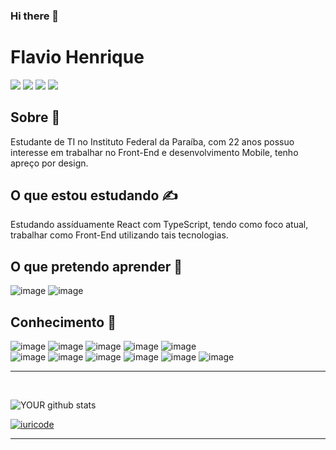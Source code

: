 ### Hi there 👋

# **Flavio Henrique**
[<img src = "https://img.shields.io/badge/Steam-000000?style=for-the-badge&logo=steam&logoColor=white"/>](https://steamcommunity.com/id/flavinkk)
[<img src = "https://img.shields.io/badge/medium-%2312100E.svg?&style=for-the-badge&logo=medium&logoColor=white" />](https://medium.com/flaviodart)
[<img src = "https://img.shields.io/badge/linkedin-%230077B5.svg?&style=for-the-badge&logo=linkedin&logoColor=white" />](https://www.linkedin.com/in/flavio-henrique-5836661a1/)
[<img src = "https://img.shields.io/badge/instagram-%23E4405F.svg?&style=for-the-badge&logo=instagram&logoColor=white">](https://www.instagram.com/flavinkk/)



## **Sobre** 👀
Estudante de TI no Instituto Federal da Paraíba, com 22 anos possuo interesse em trabalhar no Front-End e desenvolvimento Mobile, tenho apreço por design.
<br>

## **O que estou estudando** ✍️
Estudando assíduamente React com TypeScript, tendo como foco atual, trabalhar como Front-End utilizando tais tecnologias.
<br>

## **O que pretendo aprender** 📖
![image](https://img.shields.io/badge/Flutter-02569B?style=for-the-badge&logo=flutter&logoColor=white) 
![image](https://img.shields.io/badge/ReactNative-02569B?style=for-the-badge&logo=reactnative&logoColor=white) 

## __Conhecimento__ 🧠
![image](https://img.shields.io/badge/Python-3776AB?style=for-the-badge&logo=python&logoColor=white) 
![image](https://img.shields.io/badge/TypeScript-007ACC?style=for-the-badge&logo=typescript&logoColor=white)
![image](https://img.shields.io/badge/CSS3-1572B6?style=for-the-badge&logo=css3&logoColor=white)
![image](https://img.shields.io/badge/C%23-239120?style=for-the-badge&logo=c-sharp&logoColor=white)
![image](https://img.shields.io/badge/JavaScript-F7DF1E?style=for-the-badge&logo=javascript&logoColor=black)    
![image](https://img.shields.io/badge/Git-E34F26?style=for-the-badge&logo=git&logoColor=white)
![image](https://img.shields.io/badge/HTML5-E34F26?style=for-the-badge&logo=html5&logoColor=white)
![image](https://img.shields.io/badge/HTML-239120?style=for-the-badge&logo=html5&logoColor=white)
![image](https://img.shields.io/badge/Node.js-43853D?style=for-the-badge&logo=node.js&logoColor=white)
![image](https://img.shields.io/badge/Markdown-000000?style=for-the-badge&logo=markdown&logoColor=white)
![image](https://img.shields.io/badge/Bootstrap-563D7C?style=for-the-badge&logo=bootstrap&logoColor=white)

<hr>
<br>


![YOUR github stats](https://github-readme-stats.vercel.app/api?username=flavinkk&theme=default&show_icons=true) 

[![iuricode](https://github-readme-stats.vercel.app/api/top-langs/?username=flavinkk&hide=html&layout=compact&theme=default)](https://github.com/flavinkk/)
<hr>
<br>
